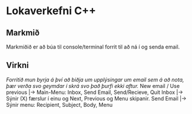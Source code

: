 # Lokaverkefni C++

## Markmið
Markmiðið er að búa til console/terminal forrit til að ná í og senda email. 

## Virkni
*Forritið mun byrja á því að biðja um upplýsingar um email sem á að nota, þær verða svo geymdar í skrá svo það þurfi ekki aftur.*
New email / Use previous
|-> Main-Menu: Inbox, Send Email, Send/Recieve, Quit
    Inbox
    |-> Sýnir (X) færslur í einu og Next, Previous og Menu skipanir.
    Send Email
    |-> Sýnir menu: Recipient, Subject, Body, Menu

